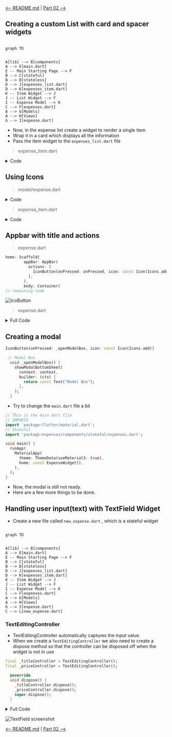 [<-- README.md](https://github.com/PriyathamVarma/Learn-Flutter/blob/main/Expense-App/README.md) | [Part 02 -->](https://github.com/PriyathamVarma/Learn-Flutter/blob/main/Expense-App/Part-02.md)


## Creating a custom List with card and spacer widgets

```mermaid

graph TD


A[lib] --> B[components]
A --> E[main.dart]
E -- Main Starting Page --> F
B --> C[stateful]
B --> D[stateless]
D --> J[expenses_list.dart]
D --> K[expenses_item.dart]
K -- Item Widget --> J
J -- List Widget --> F
I -- Expense Model --> K
C --> F[expenses.dart]
A --> G[Models]
A --> H[Views]
G --> I[expense.dart]

```

- Now, in the expense list create a widget to render a single item
- Wrap it in a card which displays all the information
- Pass the item widget to the `expenses_list.dart` file

> expense_item.dart 

<details>
  <summary>Code</summary>
  
```dart
/* 
  This is for the Expense Item
*/

import 'package:intl/intl.dart';

import 'package:expensez/models/expense.dart';
import 'package:flutter/material.dart';
// import 'package:flutter/widgets.dart';

class ExpenseItem extends StatelessWidget {
  const ExpenseItem(this.expense, {super.key});

  final Expense expense;

  @override
  Widget build(BuildContext context) {
    return Card(
      child: Padding(
        padding: const EdgeInsets.all(20.0),
        child: Row(
          mainAxisAlignment: MainAxisAlignment.spaceBetween,
          children: [
            Text(
              DateFormat('MMM dd, yyyy |')
                  .format(expense.date), // Format date according to preference
              style: const TextStyle(fontSize: 10, color: Colors.black),
            ),
            Container(
              padding: const EdgeInsets.symmetric(horizontal: 10.0),
              child: Text(
                expense.title,
                style: const TextStyle(
                  fontSize: 14,
                  color: Colors.black,
                  fontWeight: FontWeight.bold,
                ),
              ),
            ),
            Row(
              mainAxisAlignment: MainAxisAlignment.end,
              children: [
                Text(
                  '\$${expense.amount.toStringAsFixed(2)} ', // Format amount with two decimal places
                  style: const TextStyle(fontSize: 14, color: Colors.black),
                ),
                const SizedBox(
                    width: 8.0), // Small space between amount and date
              ],
            ),
          ],
        ),
      ),
    );
  }
}

```  
</details>  

## Using Icons

> model/expense.dart

<details>
  <summary> Code </summary>

```dart
/*
  This model is for expenses
*/

// Imports
import 'package:flutter/material.dart';
import 'package:uuid/uuid.dart';

const uuid = Uuid();

// Enums
enum Category { food, leisure, entertainment, travel }

// Icons
const categoryIcons = {
  Category.food: Icons.lunch_dining_rounded,
  Category.leisure: Icons.movie_creation_rounded,
  Category.entertainment: Icons.park_rounded,
  Category.travel: Icons.travel_explore_rounded,
};

class Expense {
  // Constructor
  Expense(
      {required this.title,
      required this.amount,
      required this.date,
      required this.category})
      : id = uuid.v4();

  final String id;
  final String title;
  final double amount;
  final DateTime date;
  final Category category;
}
```  
</details>

> expense_item.dart

<details>
  <summary>Code</summary>

```dart
/* 
  This is for the Expense Item
*/

import 'package:intl/intl.dart';

import 'package:expensez/models/expense.dart';
import 'package:flutter/material.dart';
// import 'package:flutter/widgets.dart';

class ExpenseItem extends StatelessWidget {
  const ExpenseItem(this.expense, {super.key});

  final Expense expense;

  @override
  Widget build(BuildContext context) {
    return Card(
      child: Padding(
        padding: const EdgeInsets.all(20.0),
        child: Row(
          mainAxisAlignment: MainAxisAlignment.spaceBetween,
          children: [
            Text(
              DateFormat('MMM dd, yyyy |')
                  .format(expense.date), // Format date according to preference
              style: const TextStyle(fontSize: 10, color: Colors.black),
            ),
            Icon(categoryIcons[expense.category]),
            Container(
              padding: const EdgeInsets.symmetric(horizontal: 10.0),
              child: Text(
                expense.title,
                style: const TextStyle(
                  fontSize: 14,
                  color: Colors.black,
                  fontWeight: FontWeight.bold,
                ),
              ),
            ),
            Row(
              mainAxisAlignment: MainAxisAlignment.end,
              children: [
                Text(
                  '\$${expense.amount.toStringAsFixed(2)} ', // Format amount with two decimal places
                  style: const TextStyle(fontSize: 14, color: Colors.black),
                ),
                const SizedBox(
                    width: 8.0), // Small space between amount and date
              ],
            ),
          ],
        ),
      ),
    );
  }
}

```
  
</details>

## Appbar with title and actions

> expense.dart

```dart
home: Scaffold(
        appBar: AppBar(
          actions: [
            IconButton(onPressed: onPressed, icon: const Icon(Icons.add))
          ],
        ),
        body: Container(
// remaining code
```

![IcoButton](https://github.com/PriyathamVarma/Learn-Flutter/blob/main/Images/Screenshot%202024-01-05%20at%2021.02.04.png)

> expense.dart

<details>
  <summary>Full Code</summary>

```dart
/* 
  This is for creating the main
  page that controls the entire
  state of the app
*/

// Imports
// Packages
import "package:expensez/components/stateless/expenses_list.dart";
import "package:flutter/material.dart";
import "package:expensez/models/expense.dart";
// Stateless

// Stateful

// Widget
class ExpenseWidget extends StatefulWidget {
  const ExpenseWidget({super.key});

  @override
  State<ExpenseWidget> createState() {
    return _ExpenseWidgetState();
  }
}

// The return type of DiceRoll class

class _ExpenseWidgetState extends State<ExpenseWidget> {
  final List<Expense> _registeredExpenses = [
    Expense(
      title: "Food from butchers",
      amount: 29.00,
      date: DateTime.now(),
      category: Category.food,
    ),
    Expense(
      title: "Rice from spice baazar",
      amount: 14.00,
      date: DateTime.now(),
      category: Category.food,
    ),
  ];

  // Methods
  onPressed() {
    debugPrint("Pressed AppBar");
  }

  @override
  Widget build(context) {
    return MaterialApp(
      home: Scaffold(
        appBar: AppBar(
          title: const Text("Expense Tracker"),
          actions: [
            IconButton(onPressed: onPressed, icon: const Icon(Icons.add))
          ],
        ),
        body: Container(
          decoration: const BoxDecoration(),
          child: Column(
            mainAxisAlignment:
                MainAxisAlignment.start, // Center children vertically
            children: [
              Center(child: ExpensesList(expenses: _registeredExpenses)),
            ],
          ),
        ),
      ),
    );
  }
}

```
  
</details>

## Creating a modal

```dart
IconButton(onPressed: _openModelBox, icon: const Icon(Icons.add))
```

```dart
 // Modal Box
  void _openModelBox() {
    showModalBottomSheet(
      context: context,
      builder: (ctx) {
        return const Text("Model Box");
      },
    );
  }
```

- Try to change the `main.dart` file a bit

```dart
// This is the main dart file
// IMPORTS
import 'package:flutter/material.dart';
// Stateful
import 'package:expensez/components/stateful/expenses.dart';

void main() {
  runApp(
    MaterialApp(
      theme: ThemeData(useMaterial3: true),
      home: const ExpenseWidget(),
    ),
  );
}
```

- Now, the modal is still not ready.
- Here are a few more things to be done.

## Handling user input(text) with TextField Widget

- Create a new file called `new_expense.dart` , which is a stateful widget

```mermaid

graph TD


A[lib] --> B[components]
A --> E[main.dart]
E -- Main Starting Page --> F
B --> C[stateful]
B --> D[stateless]
D --> J[expenses_list.dart]
D --> K[expenses_item.dart]
K -- Item Widget --> J
J -- List Widget --> F
I -- Expense Model --> K
C --> F[expenses.dart]
A --> G[Models]
A --> H[Views]
G --> I[expense.dart]
C --> L[new_expense.dart]

```

### TextEditingController

- TextEditingController automatically captures the input value.
- When we create a `TextEditingController` we also need to create a dispose method so that the controller can be disposed off when the widget is not in use

```dart
final _titleController = TextEditingController();
final _priceController = TextEditingController();

  @override
  void dispose() {
    _titleController.dispose();
    _priceController.dispose();
    super.dispose();
  }
```

<details>
  <summary>Full Code</summary>

```dart

import 'package:flutter/material.dart';

class NewExpense extends StatefulWidget {
  const NewExpense({super.key});

  @override
  State<NewExpense> createState() => _NewExpenseState();
}

class _NewExpenseState extends State<NewExpense> {
  final _titleController = TextEditingController();
  final _priceController = TextEditingController();

  @override
  void dispose() {
    _titleController.dispose();
    _priceController.dispose();
    super.dispose();
  }

  @override
  Widget build(BuildContext context) {
    return Scaffold(
      body: Padding(
        padding: const EdgeInsets.all(16.0),
        child: Column(
          children: [
            TextField(
              controller: _titleController,
              decoration: const InputDecoration(
                labelText: 'Title',
              ),
            ),
            const SizedBox(height: 16.0),
            TextField(
              controller: _priceController,
              keyboardType: TextInputType.number,
              decoration: const InputDecoration(
                prefixText: '£', // Not needed
                labelText: '£ Price',
              ),
            ),
            const SizedBox(height: 16.0),
            ElevatedButton(
              onPressed: () {
                // Access entered title and price from controllers
                final title = _titleController.text;
                final price = double.parse(_priceController.text);
                debugPrint('$title, $price');

                // Handle expense creation logic here (e.g., add to list)
              },
              child: const Text('Add Expense'),
            ),
          ],
        ),
      ),
    );
  }
}


```
  
</details>

![TextField screenshot](https://github.com/PriyathamVarma/Learn-Flutter/blob/main/Images/Screenshot%202024-01-05%20at%2023.24.17.png)  

[<-- README.md](https://github.com/PriyathamVarma/Learn-Flutter/blob/main/Expense-App/README.md) | [Part 02 -->](https://github.com/PriyathamVarma/Learn-Flutter/blob/main/Expense-App/Part-02.md)




